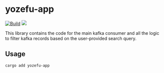 # yozefu-app

[![Build](https://github.com/MAIF/yozefu/actions/workflows/build.yml/badge.svg)](https://github.com/MAIF/yozefu/actions/workflows/build.yml)
[![](https://img.shields.io/crates/v/yozefu-app.svg)](https://crates.io/crates/yozefu-app)


This library contains the code for the main kafka consumer and all the logic to filter kafka records based on the user-provided search query.



## Usage

```bash
cargo add yozefu-app
```